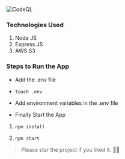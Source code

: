 ![CodeQL](https://github.com/yashrajpahwa/nodejs-do_spaces-fileupload/workflows/CodeQL/badge.svg)

### Technologies Used

1. Node JS
2. Express JS
3. AWS S3

### Steps to Run the App

- Add the .env file

- `touch .env`

- Add environment variables in the .env file

- Finally Start the App

1. `npm install`

2. `npm start`

> Please star the project if you liked it. 👋🏼
